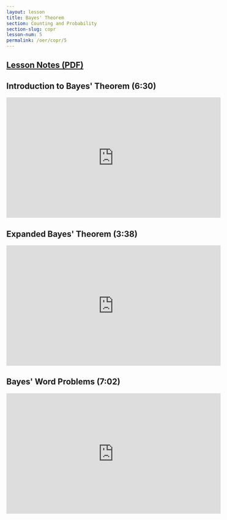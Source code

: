 ```yaml
---
layout: lesson
title: Bayes' Theorem
section: Counting and Probability
section-slug: copr 
lesson-num: 5
permalink: /oer/copr/5
---
```



<h2>
<a href="/assets/oer/copr/BayesTheorem.pdf">
Lesson Notes (PDF)
</a>
</h2>


<h2>Introduction to Bayes' Theorem (6:30)</h2>
<iframe src="https://www.youtube.com/embed/_peSczwZ5jg" allow="accelerometer; autoplay; encrypted-media; gyroscope; picture-in-picture" allowfullscreen="" width="560" height="315" frameborder="0"></iframe>

<h2>Expanded Bayes' Theorem (3:38)</h2>
<iframe src="https://www.youtube.com/embed/UCOOk51mQk0" allow="accelerometer; autoplay; encrypted-media; gyroscope; picture-in-picture" allowfullscreen="" width="560" height="315" frameborder="0"></iframe>

<h2>Bayes' Word Problems (7:02)</h2>
<iframe src="https://www.youtube.com/embed/wnrdILQPL2A" allow="accelerometer; autoplay; encrypted-media; gyroscope; picture-in-picture" allowfullscreen="" width="560" height="315" frameborder="0"></iframe>
